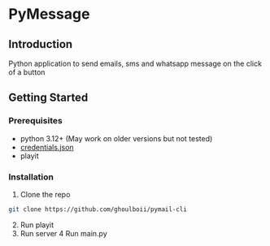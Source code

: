 # PyMessage

## Introduction

Python application to send emails, sms and whatsapp message on the click of a button

## Getting Started

### Prerequisites

- python 3.12+ (May work on older versions but not tested)
- [credentials.json](https://developers.google.com/gmail/api/quickstart/python)
- playit

### Installation

1. Clone the repo
```sh
git clone https://github.com/ghoulboii/pymail-cli
```

2. Run playit
3. Run server
4 Run main.py
